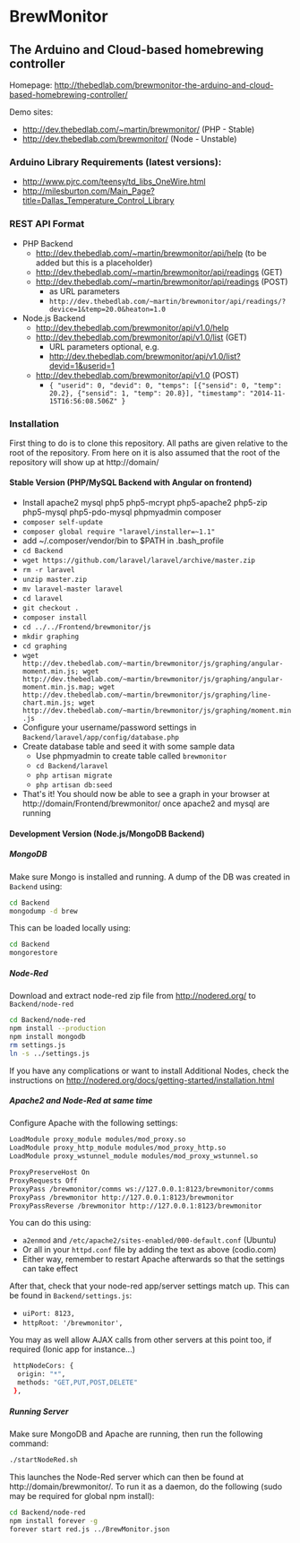 # BrewMonitor

## The Arduino and Cloud-based homebrewing controller

Homepage: http://thebedlab.com/brewmonitor-the-arduino-and-cloud-based-homebrewing-controller/

Demo sites:

* http://dev.thebedlab.com/~martin/brewmonitor/ (PHP - Stable)
* http://dev.thebedlab.com/brewmonitor/ (Node - Unstable)

### Arduino Library Requirements (latest versions):

* http://www.pjrc.com/teensy/td_libs_OneWire.html
* http://milesburton.com/Main_Page?title=Dallas_Temperature_Control_Library

### REST API Format

* PHP Backend
  * http://dev.thebedlab.com/~martin/brewmonitor/api/help (to be added but this is a placeholder)
  * http://dev.thebedlab.com/~martin/brewmonitor/api/readings (GET)
  * http://dev.thebedlab.com/~martin/brewmonitor/api/readings (POST)
    * as URL parameters
    * `http://dev.thebedlab.com/~martin/brewmonitor/api/readings/?device=1&temp=20.0&heaton=1.0`
* Node.js Backend
  * http://dev.thebedlab.com/brewmonitor/api/v1.0/help
  * http://dev.thebedlab.com/brewmonitor/api/v1.0/list (GET)
    * URL parameters optional, e.g.
    * http://dev.thebedlab.com/brewmonitor/api/v1.0/list?devid=1&userid=1
  * http://dev.thebedlab.com/brewmonitor/api/v1.0 (POST)
    * `{ "userid": 0, "devid": 0, "temps": [{"sensid": 0, "temp": 20.2}, {"sensid": 1, "temp": 20.8}], "timestamp": "2014-11-15T16:56:08.506Z" }`

### Installation

First thing to do is to clone this repository. All paths are given relative to the root of the repository. From here on it is also assumed that the root of the repository will show up at http://domain/

#### Stable Version (PHP/MySQL Backend with Angular on frontend)

* Install apache2 mysql php5 php5-mcrypt php5-apache2 php5-zip php5-mysql php5-pdo-mysql phpmyadmin composer
* `composer self-update`
* `composer global require "laravel/installer=~1.1"`
* add ~/.composer/vendor/bin to $PATH in .bash_profile
* `cd Backend`
* `wget https://github.com/laravel/laravel/archive/master.zip`
* `rm -r laravel`
* `unzip master.zip`
* `mv laravel-master laravel`
* `cd laravel`
* `git checkout .`
* `composer install`
* `cd ../../Frontend/brewmonitor/js`
* `mkdir graphing`
* `cd graphing`
* `wget http://dev.thebedlab.com/~martin/brewmonitor/js/graphing/angular-moment.min.js; wget http://dev.thebedlab.com/~martin/brewmonitor/js/graphing/angular-moment.min.js.map; wget http://dev.thebedlab.com/~martin/brewmonitor/js/graphing/line-chart.min.js; wget http://dev.thebedlab.com/~martin/brewmonitor/js/graphing/moment.min.js`
* Configure your username/password settings in `Backend/laravel/app/config/database.php`
* Create database table and seed it with some sample data
  * Use phpmyadmin to create table called `brewmonitor`
  * `cd Backend/laravel`
  * `php artisan migrate`
  * `php artisan db:seed`
* That's it! You should now be able to see a graph in your browser at http://domain/Frontend/brewmonitor/ once apache2 and mysql are running

#### Development Version (Node.js/MongoDB Backend)

##### MongoDB

Make sure Mongo is installed and running. A dump of the DB was created in `Backend` using:
```bash
cd Backend
mongodump -d brew
```
This can be loaded locally using:
```bash
cd Backend
mongorestore
```

##### Node-Red

Download and extract node-red zip file from http://nodered.org/ to `Backend/node-red`
```bash
cd Backend/node-red
npm install --production
npm install mongodb
rm settings.js
ln -s ../settings.js
```
If you have any complications or want to install Additional Nodes, check the instructions on http://nodered.org/docs/getting-started/installation.html

##### Apache2 and Node-Red at same time

Configure Apache with the following settings:
```bash
LoadModule proxy_module modules/mod_proxy.so
LoadModule proxy_http_module modules/mod_proxy_http.so
LoadModule proxy_wstunnel_module modules/mod_proxy_wstunnel.so

ProxyPreserveHost On
ProxyRequests Off
ProxyPass /brewmonitor/comms ws://127.0.0.1:8123/brewmonitor/comms
ProxyPass /brewmonitor http://127.0.0.1:8123/brewmonitor
ProxyPassReverse /brewmonitor http://127.0.0.1:8123/brewmonitor
```
You can do this using:

* `a2enmod` and `/etc/apache2/sites-enabled/000-default.conf` (Ubuntu)
* Or all in your `httpd.conf` file by adding the text as above (codio.com)
* Either way, remember to restart Apache afterwards so that the settings can take effect
 
After that, check that your node-red app/server settings match up. This can be found in `Backend/settings.js`:

* `uiPort: 8123,`
* `httpRoot: '/brewmonitor',`

You may as well allow AJAX calls from other servers at this point too, if required (Ionic app for instance...)
```bash
 httpNodeCors: {
  origin: "*",
  methods: "GET,PUT,POST,DELETE"
 },
```

##### Running Server
Make sure MongoDB and Apache are running, then run the following command:
```bash
./startNodeRed.sh
```
This launches the Node-Red server which can then be found at http://domain/brewmonitor/. To run it as a daemon, do the following (sudo may be required for global npm install):
```bash
cd Backend/node-red
npm install forever -g
forever start red.js ../BrewMonitor.json
```
